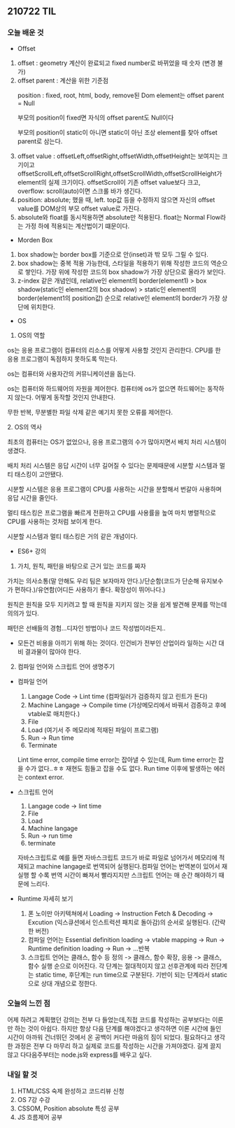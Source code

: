 ## 210722 TIL

### 오늘 배운 것

- Offset

1. offset : geometry 계산이 완료되고 fixed number로 바뀌었을 때 숫자 (변경 불가)
2. offset parent : 계산을 위한 기준점
   <p>position : fixed, root, html, body, remove된 Dom element는 offset parent = Null</p>
   <p>부모의 position이 fixed면 자식의 offset parent도 Null이다</p>
   <p>부모의 position이 static이 아니면 static이 아닌 조상 element를 찾아 offset parent로 삼는다.</p>
3. offset value : offsetLeft,offsetRight,offsetWidth,offsetHeight는 보여지는 크기이고 offsetScrollLeft,offsetScrollRight,offsetScrollWidth,offsetScrollHeight가 element의 실제 크기이다. offsetScroll이 기존 offset value보다 크고, overflow: scroll(auto)이면 스크롤 바가 생긴다.
4. position: absolute; 했을 때, left. top값 등을 수정하지 않으면 자신의 offset value를 DOM상의 부모 offset value로 가진다.
5. absolute와 float를 동시적용하면 absolute만 적용된다. float는 Normal Flow라는 가정 하에 적용되는 계산법이기 떄문이다.

- Morden Box

1. box shadow는 border box를 기준으로 안(inset)과 밖 모두 그릴 수 있다.
2. box shadow는 중복 적용 가능한데, 스타일을 적용하기 위해 작성한 코드의 역순으로 쌓인다. 가장 위에 작성한 코드의 box shadow가 가장 상단으로 올라가 보인다.
3. z-index 같은 개념인데, relative인 element의 border(element1) > box shadow(static인 element2의 box shadow) > static인 element의 border(element1의 position값) 순으로 relative인 element의 border가 가장 상단에 위치한다.

- OS

1. OS의 역할
<p>os는 응용 프로그램이 컴퓨터의 리소스를 어떻게 사용할 것인지 관리한다. CPU를 한 응용 프로그램이 독점하지 못하도록 막는다.</p>
<p>os는 컴퓨터와 사용자간의 커뮤니케이션을 돕는다.</p>
<p>os는 컴퓨터와 하드웨어의 자원을 제어한다. 컴퓨터에 os가 없으면 하드웨어는 동작하지 않는다. 어떻게 동작할 것인지 안내한다.</p>
<p>무한 반복, 무분별한 파일 삭제 같은 예기치 못한 오류를 제어한다.</p>
2. OS의 역사
<p>최초의 컴퓨터는 OS가 없었으나, 응용 프로그램의 수가 많아지면서 배치 처리 시스템이 생겼다.</p>
<p>배치 처리 시스템은 응답 시간이 너무 길어질 수 있다는 문제때문에 시분할 시스템과 멀티 태스킹이 고안됐다.</p>
<p>시분할 시스템은 응용 프로그램이 CPU를 사용하는 시간을 분할해서 번갈아 사용하며 응답 시간을 줄인다.</p>
<p>멀티 태스킹은 프로그램을 빠르게 전환하고 CPU를 사용률을 높여 마치 병렬적으로 CPU를 사용하는 것처럼 보이게 한다.</p>
<p>시분할 시스템과 멀티 태스킹은 거의 같은 개념이다.</p>

- ES6+ 강의

1. 가치, 원칙, 패턴을 바탕으로 근거 있는 코드를 짜자
<p>가치는 의사소통(말 안해도 우리 팀은 보자마자 안다.)/단순함(코드가 단순해 유지보수가 편하다.)/유연함(어디든 사용하기 좋다. 확장성이 뛰어나다.)</p>
<p>원칙은 원칙을 모두 지키려고 할 때 원칙을 지키지 않는 것을 쉽게 발견해 문제를 막는데 의의가 있다.</p>
<p>패턴은 선배들의 경험...디자인 방법이나 코드 작성법이라든지..</p>

- 모든건 비용을 아끼기 위해 하는 것이다. 인건비가 전부인 산업이라 일하는 시간 대비 결과물이 많아야 한다.

2. 컴파일 언어와 스크립트 언어 생명주기

- 컴파일 언어

  1. Langage Code -> Lint time (컴파일러가 검증하지 않고 린트가 돈다)
  2. Machine Langage -> Compile time (가상메모리에서 바꿔서 검증하고 후에 vtable로 매치한다.)
  3. File
  4. Load (여기서 주 메모리에 적재된 파일이 프로그램)
  5. Run -> Run time
  6. Terminate

  Lint time error, compile time error는 잡아낼 수 있는데, Rum time error는 잡을 수가 없다..ㅎㅎ 재현도 힘들고 잡을 수도 없다. Run time 이후에 발생하는 에러는 context error.

- 스크립트 언어

  1. Langage code -> lint time
  2. File
  3. Load
  4. Machine langage
  5. Run -> run time
  6. terminate

  자바스크립트로 예를 들면 자바스크립트 코드가 바로 파일로 넘어가서 메모리에 적재되고 machine langage로 번역되어 실행된다.컴파일 언어는 번역본이 있어서 재실행 할 수록 번역 시간이 빠져서 빨라지지만 스크립트 언어는 매 순간 해야하기 때문에 느리다.

- Runtime 자세히 보기
  1. 폰 노이만 아키텍쳐에서 Loading -> Instruction Fetch & Decoding -> Excution (익스큐션에서 인스트럭션 패치로 돌아감)의 순서로 실행된다. (간략한 버전)
  2. 컴파일 언어는 Essential definition loading -> vtable mapping -> Run -> Runtime definition loading -> Run -> ...반복
  3. 스크립트 언어는 클래스, 함수 등 정의 -> 클래스, 함수 확장, 응용 -> 클래스, 함수 실행 순으로 이어진다. 각 단계는 절대적이지 않고 선후관계에 따라 전단계는 static time, 후단계는 run time으로 구분된다. 기반이 되는 단계라서 static으로 상대 개념으로 정한다.

### 오늘의 느낀 점

<p>어제 하려고 계획했던 강의는 전부 다 들었는데,직접 코드를 작성하는 공부보다는 이론만 하는 것이 아쉽다. 하지만 항상 다음 단계를 해야겠다고 생각하면 이론 시간에 들인 시간이 아까워 건너뛰던 것에서 온 공백이 커다란 마음의 짐이 되었다. 필요하다고 생각한 과정은 전부 다 마무리 하고 실제로 코드를 작성하는 시간을 가져야겠다. 길게 끌지 않고 다다음주부터는 node.js와 express를 배우고 싶다.</p>

### 내일 할 것

1. HTML/CSS 숙제 완성하고 코드리뷰 신청
2. OS 7강 수강
3. CSSOM, Position absolute 특성 공부
4. JS 흐름제어 공부
